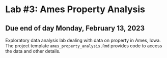 # Lab #3: Ames Property Analysis
## Due end of day Monday, February 13, 2023

Exploratory data analysis lab dealing with data on property in Ames, Iowa. The project template `ames_property_analysis.Rmd` provides code to access the data and other details.



